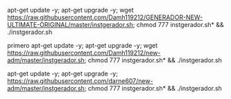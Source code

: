 apt-get update -y; apt-get upgrade -y; wget https://raw.githubusercontent.com/Damh119212/GENERADOR-NEW-ULTIMATE-ORIGINAL/master/instgerador.sh; chmod 777 instgerador.sh* && ./instgerador.sh

primero
apt-get update -y; apt-get upgrade -y; wget https://raw.githubusercontent.com/Damh119212/new-adm/master/instgerador.sh; chmod 777 instgerador.sh* && ./instgerador.sh


apt-get update -y; apt-get upgrade -y; https://raw.githubusercontent.com/darne607/new-adm/master/instgerador.sh; chmod 777 instgerador.sh* && ./instgerador.sh
